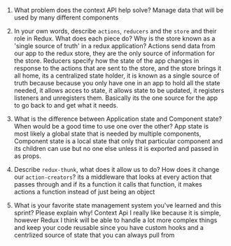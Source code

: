 
1. What problem does the context API help solve?
Manage data that will be used by many different components

2. In your own words, describe `actions`, `reducers` and the `store` and their role in Redux. What does each piece do? Why is the store known as a 'single source of truth' in a redux application?
Actions send data from our app to the redux store, they are the only source of information for the store. Reducers specify how the state of the app changes in response to the actions that are sent to the store, and the store brings it all home, its a centralized state holder, it is known as a single source of truth because because you only have one in an app to hold all the state needed, it allows acces to state, it allows state to be updated, it registers listeners and unregisters them. Basically its the one source for the app to go back to and get what it needs. 

3. What is the difference between Application state and Component state? When would be a good time to use one over the other?
  App state is most likely a global state that is needed by multiple components, Component state is a local state that only that particular component and its children can use but no one else unless it is exported and passed in as props.

4. Describe `redux-thunk`, what does it allow us to do? How does it change our `action-creators`?
its a middleware that looks at every action that passes through and if its a function it calls that function, it makes actions a function instead of just being an object 

5. What is your favorite state management system you've learned and this sprint? Please explain why!
Context Api I really like because it is simple, however Redux I think will be able to handle a lot more complex things and keep your code reusable since you have custom hooks and a centrlized source of state that you can always pull from 